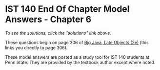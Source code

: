 # IST 140 End Of Chapter Model Answers - Chapter 6

*To see the solutions, click the "solutions" link above.*

These questions begin on page 306 of [Big Java, Late Objects (2e)](https://ebookcentral.proquest.com/lib/pensu/reader.action?docID=2055777&ppg=306) (this links you directly to page 306).

These model answers are posted as a study tool for IST 140 students at Penn State. They are provided by the textbook author except where noted.
